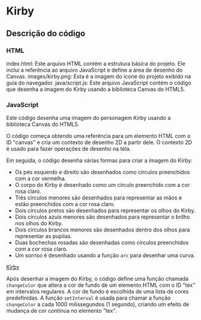 # Kirby

## Descrição do código

### HTML 

index.html: Este arquivo HTML contém a estrutura básica do projeto. Ele inclui a referência ao arquivo JavaScript e define a área de desenho do Canvas.
images/kirby.png: Esta é a imagem do ícone do projeto exibido na guia do navegador.
java/script.js: Este arquivo JavaScript contém o código que desenha a imagem do Kirby usando a biblioteca Canvas do HTML5.

### JavaScript

Este código desenha uma imagem do personagem Kirby usando a biblioteca Canvas do HTML5. 

O código começa obtendo uma referência para um elemento HTML com o ID "canvas" e cria um contexto de desenho 2D a partir dele. O contexto 2D é usado para fazer operações de desenho na tela.

Em seguida, o código desenha várias formas para criar a imagem do Kirby:

- Os pés esquerdo e direito são desenhados como círculos preenchidos com a cor vermelha.
- O corpo do Kirby é desenhado como um círculo preenchido com a cor rosa claro.
- Três círculos menores são desenhados para representar as mãos e estão preenchidos com a cor rosa claro.
- Dois círculos pretos são desenhados para representar os olhos do Kirby.
- Dois círculos azuis menores são desenhados para representar o brilho nos olhos do Kirby.
- Dois círculos brancos menores são desenhados dentro dos olhos para representar as pupilas.
- Duas bochechas rosadas são desenhadas como círculos preenchidos com a cor rosa claro.
- Um sorriso é desenhado usando a função `arc` para desenhar uma curva.

[Kirby](images/Kirby.png)

Após desenhar a imagem do Kirby, o código define uma função chamada `changeColor` que altera a cor de fundo de um elemento HTML com o ID "tex" em intervalos regulares. A cor de fundo é escolhida de uma lista de cores predefinidas. A função `setInterval` é usada para chamar a função `changeColor` a cada 1000 milissegundos (1 segundo), criando um efeito de mudança de cor contínua no elemento "tex".



